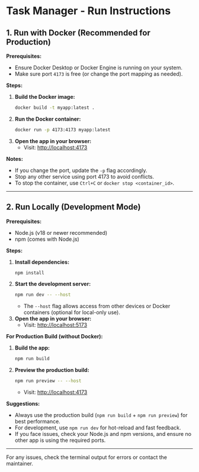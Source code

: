 # Task Manager - Run Instructions

## 1. Run with Docker (Recommended for Production)

**Prerequisites:**
- Ensure Docker Desktop or Docker Engine is running on your system.
- Make sure port `4173` is free (or change the port mapping as needed).

**Steps:**
1. **Build the Docker image:**
   ```sh
   docker build -t myapp:latest .
   ```
2. **Run the Docker container:**
   ```sh
   docker run -p 4173:4173 myapp:latest
   ```
3. **Open the app in your browser:**
   - Visit: [http://localhost:4173](http://localhost:4173)

**Notes:**
- If you change the port, update the `-p` flag accordingly.
- Stop any other service using port 4173 to avoid conflicts.
- To stop the container, use `Ctrl+C` or `docker stop <container_id>`.

---

## 2. Run Locally (Development Mode)

**Prerequisites:**
- Node.js (v18 or newer recommended)
- npm (comes with Node.js)

**Steps:**
1. **Install dependencies:**
   ```sh
   npm install
   ```
2. **Start the development server:**
   ```sh
   npm run dev -- --host
   ```
   - The `--host` flag allows access from other devices or Docker containers (optional for local-only use).
3. **Open the app in your browser:**
   - Visit: [http://localhost:5173](http://localhost:5173)

**For Production Build (without Docker):**
1. **Build the app:**
   ```sh
   npm run build
   ```
2. **Preview the production build:**
   ```sh
   npm run preview -- --host
   ```
   - Visit: [http://localhost:4173](http://localhost:4173)

**Suggestions:**
- Always use the production build (`npm run build` + `npm run preview`) for best performance.
- For development, use `npm run dev` for hot-reload and fast feedback.
- If you face issues, check your Node.js and npm versions, and ensure no other app is using the required ports.

---

For any issues, check the terminal output for errors or contact the maintainer.
